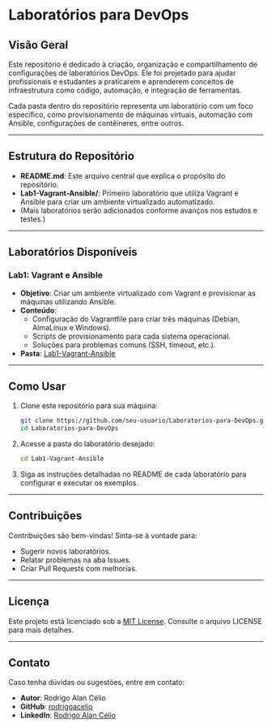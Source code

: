 # Laboratórios para DevOps

## Visão Geral
Este repositório é dedicado à criação, organização e compartilhamento de configurações de laboratórios DevOps. Ele foi projetado para ajudar profissionais e estudantes a praticarem e aprenderem conceitos de infraestrutura como código, automação, e integração de ferramentas.

Cada pasta dentro do repositório representa um laboratório com um foco específico, como provisionamento de máquinas virtuais, automação com Ansible, configurações de contêineres, entre outros.

---

## Estrutura do Repositório
- **README.md**: Este arquivo central que explica o propósito do repositório.
- **Lab1-Vagrant-Ansible/**: Primeiro laboratório que utiliza Vagrant e Ansible para criar um ambiente virtualizado automatizado.
- (Mais laboratórios serão adicionados conforme avanços nos estudos e testes.)

---

## Laboratórios Disponíveis
### **Lab1: Vagrant e Ansible**
- **Objetivo**: Criar um ambiente virtualizado com Vagrant e provisionar as máquinas utilizando Ansible.
- **Conteúdo**:
  - Configuração do Vagrantfile para criar três máquinas (Debian, AlmaLinux e Windows).
  - Scripts de provisionamento para cada sistema operacional.
  - Soluções para problemas comuns (SSH, timeout, etc.).
- **Pasta**: [Lab1-Vagrant-Ansible](Lab1-Vagrant-Ansible/)

---

## Como Usar
1. Clone este repositório para sua máquina:
   ```bash
   git clone https://github.com/seu-usuario/Laboratorios-para-DevOps.git
   cd Laboratorios-para-DevOps
   ```
2. Acesse a pasta do laboratório desejado:
   ```bash
   cd Lab1-Vagrant-Ansible
   ```
3. Siga as instruções detalhadas no README de cada laboratório para configurar e executar os exemplos.

---

## Contribuições
Contribuições são bem-vindas! Sinta-se à vontade para:
- Sugerir novos laboratórios.
- Relatar problemas na aba Issues.
- Criar Pull Requests com melhorias.

---

## Licença
Este projeto está licenciado sob a [MIT License](LICENSE). Consulte o arquivo LICENSE para mais detalhes.

---

## Contato
Caso tenha dúvidas ou sugestões, entre em contato:
- **Autor**: Rodrigo Alan Célio
- **GitHub**: [rodrigoacelio](https://github.com/rodrigoacelio)
- **LinkedIn**: [Rodrigo Alan Célio](https://www.linkedin.com/in/rodrigoalancelio/)
